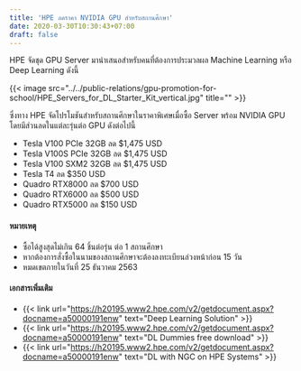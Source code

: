 ```yaml
---
title: 'HPE ลดราคา NVIDIA GPU สำหรับสถานศึกษา'
date: 2020-03-30T10:30:43+07:00
draft: false
---
```


HPE จัดชุด GPU Server มานำเสนอสำหรับคนที่ต้องการประมวลผล Machine Learning หรือ Deep Learning ดังนี้
<!--more--> 

{{< image src="../../public-relations/gpu-promotion-for-school/HPE_Servers_for_DL_Starter_Kit_vertical.jpg" title="" >}}

ซึ่งทาง HPE จัดโปรโมชันสำหรับสถานศึกษาในราคาพิเศษเมื่อซื้อ Server พร้อม NVIDIA GPU โดยมีส่วนลดในแต่ละรุ่นต่อ GPU ดังต่อไปนี้

- Tesla V100 PCIe 32GB ลด $1,475 USD
- Tesla V100S PCIe 32GB ลด $1,475 USD
- Tesla V100 SXM2 32GB ลด $1,475 USD
- Tesla T4 ลด $350 USD
- Quadro RTX8000 ลด $700 USD
- Quadro RTX6000 ลด $500 USD
- Quadro RTX5000 ลด $150 USD

#### หมายเหตุ

- ซื้อได้สูงสุดไม่เกิน 64 ชิ้นต่อรุ่น ต่อ 1 สถานศึกษา
- หากต้องการสั่งซื้อในนามของสถานศึกษาจะต้องลงทะเบียนล่วงหน้าก่อน 15 วัน
- หมดเขตภายในวันที่ 25 ธันวาคม 2563

#### เอกสารเพิ่มเติม 

- {{< link url="https://h20195.www2.hpe.com/v2/getdocument.aspx?docname=a50000191enw" text="Deep Learning Solution" >}}
- {{< link url="https://h20195.www2.hpe.com/v2/getdocument.aspx?docname=a50000191enw" text="DL Dummies free download" >}}
- {{< link url="https://h20195.www2.hpe.com/v2/getdocument.aspx?docname=a50000191enw" text="DL with NGC on HPE Systems" >}}
